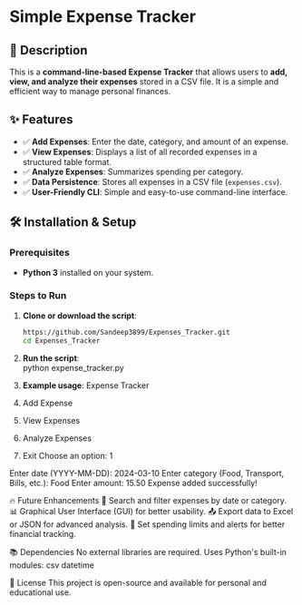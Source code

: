 # Simple Expense Tracker

## 📌 Description
This is a **command-line-based Expense Tracker** that allows users to **add, view, and analyze their expenses** stored in a CSV file. It is a simple and efficient way to manage personal finances.

## ✨ Features
- ✅ **Add Expenses**: Enter the date, category, and amount of an expense.
- ✅ **View Expenses**: Displays a list of all recorded expenses in a structured table format.
- ✅ **Analyze Expenses**: Summarizes spending per category.
- ✅ **Data Persistence**: Stores all expenses in a CSV file (`expenses.csv`).
- ✅ **User-Friendly CLI**: Simple and easy-to-use command-line interface.

## 🛠 Installation & Setup
### **Prerequisites**
- **Python 3** installed on your system.

### **Steps to Run**
1. **Clone or download the script**:
   ```bash
   https://github.com/Sandeep3899/Expenses_Tracker.git
   cd Expenses_Tracker
2. **Run the script**:   
python expense_tracker.py

3. **Example usage**:
Expense Tracker
1. Add Expense
2. View Expenses
3. Analyze Expenses
4. Exit
Choose an option: 1

Enter date (YYYY-MM-DD): 2024-03-10
Enter category (Food, Transport, Bills, etc.): Food
Enter amount: 15.50
Expense added successfully!

🔥 Future Enhancements
🔎 Search and filter expenses by date or category.
📊 Graphical User Interface (GUI) for better usability.
📤 Export data to Excel or JSON for advanced analysis.
🔔 Set spending limits and alerts for better financial tracking.

📚 Dependencies
No external libraries are required. Uses Python's built-in modules:
csv
datetime

📜 License
This project is open-source and available for personal and educational use.
